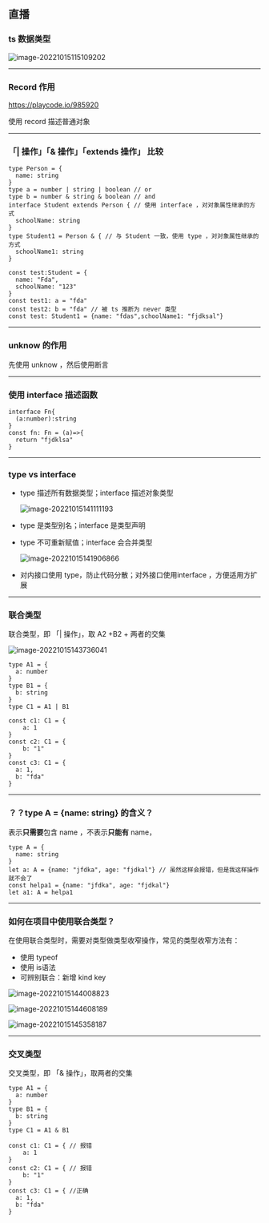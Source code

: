 ## 直播

### ts 数据类型

![image-20221015115109202](https://raw.githubusercontent.com/wojiaofengzhongzhuifeng/iamge-host-2/master/image-20221015115109202.png)

---

### Record 作用

https://playcode.io/985920

使用 record 描述普通对象

---

### 「| 操作」「& 操作」「extends 操作」 比较

```
type Person = {
  name: string
}
type a = number | string | boolean // or
type b = number & string & boolean // and
interface Student extends Person { // 使用 interface ，对对象属性继承的方式
  schoolName: string
}
type Student1 = Person & { // 与 Student 一致，使用 type ，对对象属性继承的方式
  schoolName1: string
}

const test:Student = {
  name: "Fda",
  schoolName: "123"
}
const test1: a = "fda"
const test2: b = "fda" // 被 ts 推断为 never 类型
const test: Student1 = {name: "fdas",schoolName1: "fjdksal"}

```

---

### unknow 的作用

先使用 unknow ，然后使用断言

---

 ### 使用 interface 描述函数

 ```
 interface Fn{
   (a:number):string
 }
 const fn: Fn = (a)=>{
   return "fjdklsa"
 }
 ```

---

### type vs interface

- type 描述所有数据类型；interface 描述对象类型

  ![image-20221015141111193](https://raw.githubusercontent.com/wojiaofengzhongzhuifeng/iamge-host-2/master/image-20221015141111193.png)

- type 是类型别名；interface 是类型声明

- type 不可重新赋值；interface 会合并类型 

  ![image-20221015141906866](https://raw.githubusercontent.com/wojiaofengzhongzhuifeng/iamge-host-2/master/image-20221015141906866.png)

- 对内接口使用 type，防止代码分散；对外接口使用interface ，方便适用方扩展

---

### 联合类型

联合类型，即 「| 操作」，取 A2 +B2 + 两者的交集

![image-20221015143736041](https://raw.githubusercontent.com/wojiaofengzhongzhuifeng/iamge-host-2/master/image-20221015143736041.png)



```
type A1 = { 
  a: number
}
type B1 = {
  b: string
}
type C1 = A1 | B1

const c1: C1 = {
	a: 1
}
const c2: C1 = {
	b: "1"
}
const c3: C1 = {
  a: 1,
  b: "fda"
}
```

---

### ？？type A = {name: string} 的含义？

表示**只需要**包含 name ，不表示**只能有** name，

```
type A = {
  name: string
}
let a: A = {name: "jfdka", age: "fjdkal"} // 虽然这样会报错，但是我这样操作就不会了
const helpa1 = {name: "jfdka", age: "fjdkal"}
let a1: A = helpa1
```

---

### 如何在项目中使用联合类型？

在使用联合类型时，需要对类型做类型收窄操作，常见的类型收窄方法有：

- 使用 typeof
- 使用 is语法
- 可辨别联合：新增 kind key

![image-20221015144008823](https://raw.githubusercontent.com/wojiaofengzhongzhuifeng/iamge-host-2/master/image-20221015144008823.png)

![image-20221015144608189](https://raw.githubusercontent.com/wojiaofengzhongzhuifeng/iamge-host-2/master/image-20221015144608189.png)

![image-20221015145358187](https://raw.githubusercontent.com/wojiaofengzhongzhuifeng/iamge-host-2/master/image-20221015145358187.png)

---

### 交叉类型

交叉类型，即 「& 操作」，取两者的交集 

```
type A1 = { 
  a: number
}
type B1 = {
  b: string
}
type C1 = A1 & B1

const c1: C1 = { // 报错
	a: 1
}
const c2: C1 = { // 报错
	b: "1"
}
const c3: C1 = { //正确
  a: 1,
  b: "fda"
}
```

